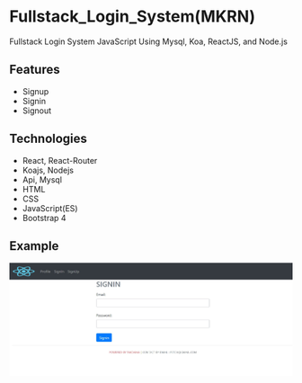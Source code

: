 <h1>Fullstack_Login_System(MKRN)</h1>
Fullstack Login System JavaScript Using Mysql, Koa, ReactJS, and Node.js

<h2>Features</h2>
<ul>
    <li>Signup</li>
    <li>Signin</li>
    <li>Signout</li>
</ul>

<h2>Technologies</h2>
<ul>
    <li>React, React-Router</li>
    <li>Koajs, Nodejs</li>
    <li>Api, Mysql</li>
    <li>HTML</li>
    <li>CSS</li>
    <li>JavaScript(ES)</li>
    <li>Bootstrap 4</li>
</ul>

<h2>Example</h2>
<img src="./login_images.jpg">
